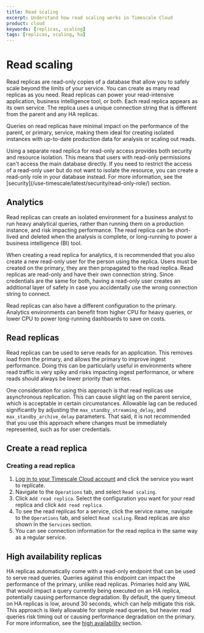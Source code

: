 ```yaml
---
title: Read scaling
excerpt: Understand how read scaling works in Timescale Cloud
product: cloud
keywords: [replicas, scaling]
tags: [replicas, scaling, ha]
---
```


# Read scaling

Read replicas are read-only copies of a database that allow you to safely scale
beyond the limits of your service. You can create as many read replicas as you
need. Read replicas can power your read-intensive application, business
intelligence tool, or both. Each read replica appears as its own service. The
replica uses a unique connection string that is different from the parent and
any HA replicas.

Queries on read replicas have minimal impact on the performance of the
parent, or primary, service, making them ideal for creating isolated
instances with up-to-date production data for analysis or scaling out
reads.

<Highlight type="important">
Using a separate read replica for read-only access provides both security and
resource isolation. This means that users with read-only permissions can't access the main
database directly. If you need to restrict the access of a read-only user but do not
want to isolate the resource, you can create a read-only role in your database
instead. For more information, see the
[security](/use-timescale/latest/security/read-only-role/) section.
</Highlight>

## Analytics

Read replicas can create an isolated environment for a business analyst to run
heavy analytical queries, rather than running them on a production instance, and
risk impacting performance. The read replica can be short-lived and deleted when
the analysis is complete, or long-running to power a business intelligence (BI)
tool.

When creating a read replica for analytics, it is recommended that you also
create a new read-only user for the person using the replica. Users must
be created on the primary, they are then propagated to the read replica.
Read replicas are read-only and have their own connection string. Since
credentials are the same for both, having a read-only user creates an
additional layer of safety in case you accidentally use the
wrong connection string to connect.

Read replicas can also have a different configuration to the primary.
Analytics environments can benefit from higher CPU for heavy queries, or
lower CPU to power long-running dashboards to save on costs.

## Read replicas

Read replicas can be used to serve reads for an application. This removes load
from the primary, and allows the primary to improve ingest performance. Doing
this can be particularly useful in environments where read traffic is very spiky
and risks impacting ingest performance, or where reads should always be lower
priority than writes.

One consideration for using this approach is that read replicas use
asynchronous replication. This can cause slight lag on the parent service,
which is acceptable in certain circumstances. Allowable lag can be
reduced significantly by adjusting the `max_standby_streaming_delay`,
and `max_standby_archive_delay` parameters. That said, it is not
recommended that you use this approach where changes must be immediately
represented, such as for user credentials.

## Create a read replica

<Procedure>

### Creating a read replica

1.  [Log in to your Timescale Cloud account][cloud-login] and click the service
    you want to replicate.
1.  Navigate to the `Operations` tab, and select `Read scaling`.
1.  Click `Add read replica`. Select the configuration you want for your read
    replica and click `Add read replica`.
1.  To see the read replicas for a service, click the service name, navigate to
    the `Operations` tab, and select `Read scaling`. Read replicas are also
    shown in the `Services` section.
1.  You can see connection information for the read replica in the same way as a
    regular service.

</Procedure>

## High availability replicas

HA replicas automatically come with a read-only endpoint that can be used to
serve read queries. Queries against this endpoint can impact the performance of
the primary, unlike read replicas. Primaries hold any WAL that would impact a
query currently being executed on an HA replica, potentially causing performance
degradation. By default, the query timeout on HA replicas is low, around 30
seconds, which can help mitigate this risk. This approach is likely allowable
for simple read queries, but heavier read queries risk timing out or causing
performance degradation on the primary. For more information, see the
[high availability][ha] section.

[cloud-login]: https://console.cloud.timescale.com
[ha]: /use-timescale/:currentVersion:/ha-replicas/high-availability/
